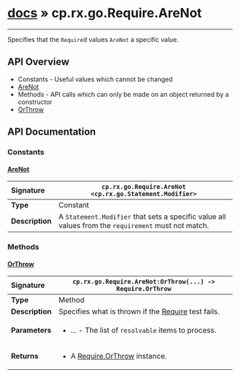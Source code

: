 # [docs](index.md) » cp.rx.go.Require.AreNot
---

Specifies that the `Require`d values `AreNot` a specific value.

## API Overview
* Constants - Useful values which cannot be changed
 * [AreNot](#arenot)
* Methods - API calls which can only be made on an object returned by a constructor
 * [OrThrow](#orthrow)

## API Documentation

### Constants

#### [AreNot](#arenot)
| <span style="float: left;">**Signature**</span> | <span style="float: left;">`cp.rx.go.Require.AreNot <cp.rx.go.Statement.Modifier>` </span>                                                          |
| -----------------------------------------------------|---------------------------------------------------------------------------------------------------------|
| **Type**                                             | Constant |
| **Description**                                      | A `Statement.Modifier` that sets a specific value all values from the `requirement` must not match. |

### Methods

#### [OrThrow](#orthrow)
| <span style="float: left;">**Signature**</span> | <span style="float: left;">`cp.rx.go.Require.AreNot:OrThrow(...) -> Require.OrThrow` </span>                                                          |
| -----------------------------------------------------|---------------------------------------------------------------------------------------------------------|
| **Type**                                             | Method |
| **Description**                                      | Specifies what is thrown if the [Require](cp.rx.go.Require.md) test fails. |
| **Parameters**                                       | <ul><li>...  - The list of <code>resolvable</code> items to process.</li></ul> |
| **Returns**                                          | <ul><li>A <a href="cp.rx.go.Require.OrThrow.md">Require.OrThrow</a> instance.</li></ul> |

